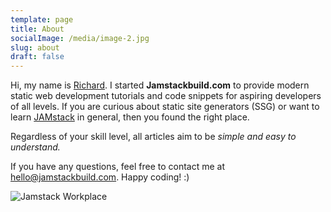 ```yaml
---
template: page
title: About
socialImage: /media/image-2.jpg
slug: about
draft: false
---
```

Hi, my name is [Richard](https://twitter.com/iamchardmd). I started **Jamstackbuild.com** to provide modern static web development tutorials and code snippets for aspiring developers of all levels. If you are curious about static site generators (SSG) or want to learn [JAMstack](https://jamstack.org) in general, then you found the right place.

Regardless of your skill level, all articles aim to be *simple and easy to understand.*

If you have any questions, feel free to contact me at [hello@jamstackbuild.com](mailto:hello@jamstackbuild.com). Happy coding! :)

![Jamstack Workplace](/media/nomad.png "Jamstack Workplace")